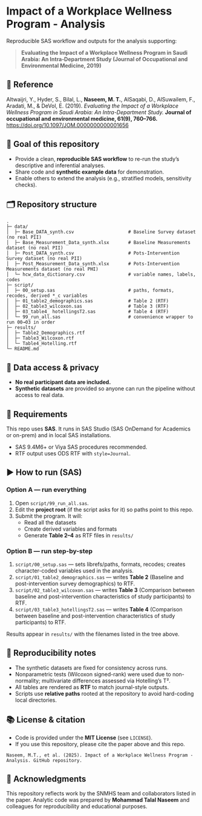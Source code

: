 # Impact of a Workplace Wellness Program - Analysis

Reproducible SAS workflow and outputs for the analysis supporting:

> **Evaluating the Impact of a Workplace Wellness Program in Saudi Arabia: An Intra‑Department Study (Journal of Occupational and Environmental Medicine, 2019)**

## 📌 Reference

Altwaijri, Y., Hyder, S., Bilal, L., **Naseem, M. T.**, AlSaqabi, D., AlSuwailem, F., Aradati, M., & DeVol, E. (2019). *Evaluating the Impact of a Workplace Wellness Program in Saudi Arabia: An Intra-Department Study.* **Journal of occupational and environmental medicine, 61(9), 760–766.** https://doi.org/10.1097/JOM.0000000000001656

## 🎯 Goal of this repository

- Provide a clean, **reproducible SAS workflow** to re-run the study’s descriptive and inferential analyses.
- Share code and **synthetic example data** for demonstration.
- Enable others to extend the analysis (e.g., stratified models, sensitivity checks).

## 🗂️ Repository structure

```
.
├─ data/
│  ├─ Base_DATA_synth.csv                    # Baseline Survey dataset (no real PII)
│  ├─ Base_Measurement_Data_synth.xlsx       # Baseline Measurements dataset (no real PII)
│  ├─ Post_DATA_synth.csv                    # Pots-Intervention Survey dataset (no real PII)
│  ├─ Post_Measurement_Data_synth.xlsx       # Pots-Intervention Measurements dataset (no real PHI)    
│  └─ hcw_data_dictionary.csv                # variable names, labels, codes
├─ script/
│  ├─ 00_setup.sas                           # paths, formats, recodes, derived *_c variables
│  ├─ 01_table2_demographics.sas             # Table 2 (RTF)
│  ├─ 02_table3_wilcoxon.sas                 # Table 3 (RTF)
│  ├─ 03_table4_ hotellingsT2.sas            # Table 4 (RTF)
│  └─ 99_run_all.sas                     	 # convenience wrapper to run 00→03 in order
├─ results/
│  ├─ Table2_Demographics.rtf
│  ├─ Table3_Wilcoxon.rtf
│  └─ Table4_Hotelling.rtf
└─ README.md
```

## 🔐 Data access & privacy

- **No real participant data are included.**  
- **Synthetic datasets** are provided so anyone can run the pipeline without access to real data.

## 🧰 Requirements

This repo uses **SAS**. It runs in SAS Studio (SAS OnDemand for Academics or on-prem) and in local SAS installations.

- SAS 9.4M6+ or Viya SAS procedures recommended.
- RTF output uses ODS RTF with `style=Journal`.

## ▶️ How to run (SAS)

### Option A — run everything
1. Open `script/99_run_all.sas`.
2. Edit the **project root** (if the script asks for it) so paths point to this repo.
3. Submit the program. It will:
   - Read all the datasets
   - Create derived variables and formats
   - Generate **Table 2–4** as RTF files in `results/`

### Option B — run step-by-step
1. `script/00_setup.sas` — sets librefs/paths, formats, recodes; creates character-coded variables used in the analysis.
2. `script/01_table2_demographics.sas` — writes **Table 2** (Baseline and post-intervention survey demographics) to RTF.
3. `script/02_table3_wilcoxon.sas` — writes **Table 3** (Comparison between baseline and post-intervention characteristics of study participants) to RTF.
4. `script/03_table3_hotellingsT2.sas` — writes **Table 4** (Comparison between baseline and post-intervention characteristics of study participants) to RTF.

Results appear in `results/` with the filenames listed in the tree above.

## 🧪 Reproducibility notes

- The synthetic datasets are fixed for consistency across runs.
- Nonparametric tests (Wilcoxon signed-rank) were used due to non-normality; multivariate differences assessed via Hotelling’s T².  
- All tables are rendered as **RTF** to match journal-style outputs.  
- Scripts use **relative paths** rooted at the repository to avoid hard-coding local directories.

## 📚 License & citation

- Code is provided under the **MIT License** (see `LICENSE`).
- If you use this repository, please cite the paper above and this repo.

```
Naseem, M.T., et al. (2025). Impact of a Workplace Wellness Program - Analysis. GitHub repository.
```

## 🙌 Acknowledgments

This repository reflects work by the SNMHS team and collaborators listed in the paper. Analytic code was prepared by **Mohammad Talal Naseem** and colleagues for reproducibility and educational purposes.

